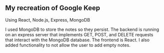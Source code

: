 ## My recreation of Google Keep

Using React, Node.js, Express, MongoDB

I used MongoDB to store the notes so they persist.
The backend is running on an express server that implements GET, POST, and DELETE requests that interact with the MongoDB database.
The frontend is React.
I also added functionality to not allow the user to add empty notes.

